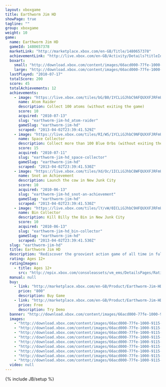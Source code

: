 ```yaml
---
layout: xboxgame
title: Earthworm Jim HD
showPage: true
tagline: ""
group: xboxgame
weight: 10
game: 
  name: Earthworm Jim HD
  gameId: 1480657378
  marketLink: "http://marketplace.xbox.com/en-GB/Title/1480657378"
  achievementLink: "http://live.xbox.com/en-GB/Activity/Details?titleId=1480657378"
  boxart: 
    small: "http://download.xbox.com/content/images/66acd000-77fe-1000-9115-d802584109e2/1033/boxartsm.jpg"
    large: "http://download.xbox.com/content/images/66acd000-77fe-1000-9115-d802584109e2/1033/boxartlg.jpg"
  lastPlayed: "2010-07-17"
  totalScore: 200
  score: 45
  totalAchievements: 12
  achievements: 
    - image: "https://live.xbox.com/tiles/bG/B0/1YCLiGJhbC9AFQUXXFJRFmUyL2FjaC8wLzQAAAAA5+fn+ltgdw==.jpg"
      name: Atom Raider
      description: Collect 100 atoms (without exiting the game)
      score: 10
      acquired: "2010-07-13"
      slug: "earthworm-jim-hd_atom-raider"
      gameSlug: "earthworm-jim-hd"
      scraped: "2013-04-02T23:39:41.529Z"
    - image: "https://live.xbox.com/tiles/RI/WS/1YCLiGJhbC9NFQUXXFJRFmUyL2FjaC8wLzkAAAAA5+fn+r2FXw==.jpg"
      name: Space Collector
      description: Collect more than 100 Blue Orbs (without exiting the game)
      score: 15
      acquired: "2010-07-11"
      slug: "earthworm-jim-hd_space-collector"
      gameSlug: "earthworm-jim-hd"
      scraped: "2013-04-02T23:39:41.530Z"
    - image: "https://live.xbox.com/tiles/Xd/Oc/1ICLiGJhbC8WFQUXXFJRFmUyL2FjaC8wL2IAAAAA5+fn+7PTRg==.jpg"
      name: Snot an Achievement
      description: Launch the cow in New Junk City
      score: 10
      acquired: "2010-06-13"
      slug: "earthworm-jim-hd_snot-an-achievement"
      gameSlug: "earthworm-jim-hd"
      scraped: "2013-04-02T23:39:41.530Z"
    - image: "https://live.xbox.com/tiles/lY/vW/0ICLiGJhbC9HFQUXXFJRFmUyL2FjaC8wLzMAAAAA5+fn--mLjg==.jpg"
      name: Bin Collector
      description: Kill Billy the Bin in New Junk City
      score: 10
      acquired: "2010-06-13"
      slug: "earthworm-jim-hd_bin-collector"
      gameSlug: "earthworm-jim-hd"
      scraped: "2013-04-02T23:39:41.530Z"
  slug: "earthworm-jim-hd"
  title: Earthworm Jim HD
  description: "Rediscover the grooviest action game of all time in full HD glory! For the first time, grab friends and combine your wormy powers in 4-player co-op locally or online. Explore all the original levels, experience wild gameplay and rock out the remastered cult soundtrack. But there&apos;s more to discover with brand new enemies to blast into pieces and never-before-seen locations. Now that&apos;s groooovy! There are no refunds for this item. For more information, see www.xbox.com/live/accounts."
  rating: Ages 12+
  ratingImages: 
    - title: Ages 12+
      src: "http://epix.xbox.com/consoleassets/vm_ems/DetailsPages/RatingSystemID/14/default/Values/14003.png"
  manual: null
  buy: 
    - link: "http://marketplace.xbox.com/en-GB/Product/Earthworm-Jim-HD/66acd000-77fe-1000-9115-d802584109e2?purchase=1&amp;DownloadType=Game"
      price: "800"
      description: Buy Game
    - link: "http://marketplace.xbox.com/en-GB/Product/Earthworm-Jim-HD/66acd000-77fe-1000-9115-d802584109e2?purchase=1&amp;DownloadType=GameDemo"
      price: Free
      description: Try Demo
  banner: "http://download.xbox.com/content/images/66acd000-77fe-1000-9115-d802584109e2/1033/banner.png"
  images: 
    - "http://download.xbox.com/content/images/66acd000-77fe-1000-9115-d802584109e2/1033/screenlg1.jpg"
    - "http://download.xbox.com/content/images/66acd000-77fe-1000-9115-d802584109e2/1033/screenlg2.jpg"
    - "http://download.xbox.com/content/images/66acd000-77fe-1000-9115-d802584109e2/1033/screenlg3.jpg"
    - "http://download.xbox.com/content/images/66acd000-77fe-1000-9115-d802584109e2/1033/screenlg4.jpg"
    - "http://download.xbox.com/content/images/66acd000-77fe-1000-9115-d802584109e2/1033/screenlg5.jpg"
    - "http://download.xbox.com/content/images/66acd000-77fe-1000-9115-d802584109e2/1033/screenlg6.jpg"
    - "http://download.xbox.com/content/images/66acd000-77fe-1000-9115-d802584109e2/1033/screenlg7.jpg"
    - "http://download.xbox.com/content/images/66acd000-77fe-1000-9115-d802584109e2/1033/screenlg8.jpg"
    - "http://download.xbox.com/content/images/66acd000-77fe-1000-9115-d802584109e2/1033/screenlg9.jpg"
  video: null
---
```

{% include JB/setup %}